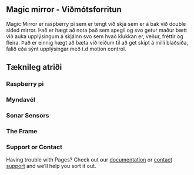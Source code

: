 ## Magic mirror - Viðmótsforritun

Magic Mirror er raspberry pi sem er tengt við skjá sem er á bak við double sided mirror.
Það er hægt að nota það sem spegil og svo getur maður bætt við auka upplýsingum á skjáinn svo sem hvað klukkan er, veður, fréttir og fleira. Það er einnig hægt að bæta við leiðum til að get skipt á milli blaðsíða, falið eða sýnt upplýsingar með t.d motion control.

## Tæknileg atriði

### Raspberry pi
### Myndavél
### Sonar Sensors
### The Frame


### Support or Contact

Having trouble with Pages? Check out our [documentation](https://help.github.com/categories/github-pages-basics/) or [contact support](https://github.com/contact) and we’ll help you sort it out.
